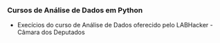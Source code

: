 ### Cursos de Análise de Dados em Python
 - Execícios do curso de  Análise de Dados oferecido pelo LABHacker - Câmara dos Deputados
